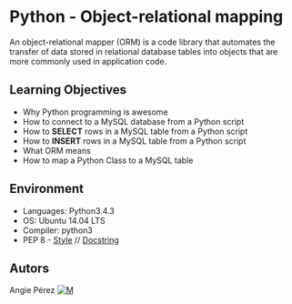 # Python - Object-relational mapping
An object-relational mapper (ORM) is a code library that automates the transfer of data stored in relational database tables into objects that are more commonly used in application code.
## Learning Objectives
* Why Python programming is awesome
* How to connect to a MySQL database from a Python script
* How to **SELECT** rows in a MySQL table from a Python script
* How to **INSERT** rows in a MySQL table from a Python script
* What ORM means
* How to map a Python Class to a MySQL table
## Environment
* Languages: Python3.4.3
* OS: Ubuntu 14.04 LTS
* Compiler: python3
* PEP 8 - [Style](https://www.python.org/dev/peps/pep-0008/) // [Docstring](https://sphinxcontrib-napoleon.readthedocs.io/en/latest/example_google.html)
## Autors ##
 Angie Pérez [![M](https://upload.wikimedia.org/wikipedia/fr/thumb/c/c8/Twitter_Bird.svg/30px-Twitter_Bird.svg.png)](https://twitter.com/xiommyperez)
